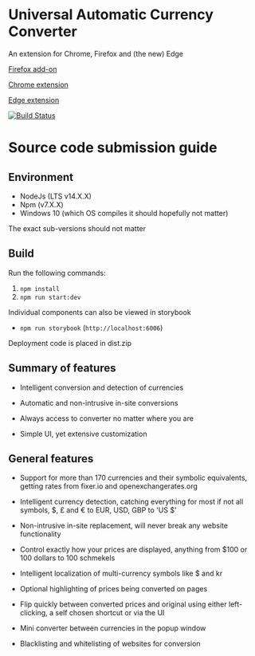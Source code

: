 # Universal Automatic Currency Converter

An extension for Chrome, Firefox and (the new) Edge

[Firefox add-on](https://addons.mozilla.org/en-US/firefox/addon/ua-currency-converter/)

[Chrome extension](https://chrome.google.com/webstore/detail/universal-automatic-curre/hbjagjepkeogombomfeefdmjnclgojli)

[Edge extension](https://microsoftedge.microsoft.com/addons/detail/universal-automatic-curre/aeejpkkbcpndcbnmhifkdeabgjafghfn)

[![Build Status](https://travis-ci.com/Baizey/UniversalAutomaticCurrencyConverter.svg?branch=deployed-v3)](https://travis-ci.com/Baizey/UniversalAutomaticCurrencyConverter)

# Source code submission guide

## Environment

- NodeJs (LTS v14.X.X)
- Npm (v7.X.X)
- Windows 10 (which OS compiles it should hopefully not matter)

The exact sub-versions should not matter

## Build
Run the following commands: 
1. ```npm install```
1. ```npm run start:dev```

Individual components can also be viewed in storybook
- ```npm run storybook``` (```http://localhost:6006```)

Deployment code is placed in dist.zip

## Summary of features

- Intelligent conversion and detection of currencies

- Automatic and non-intrusive in-site conversions

- Always access to converter no matter where you are

- Simple UI, yet extensive customization

## General features

- Support for more than 170 currencies and their symbolic equivalents, getting rates from fixer.io and
  openexchangerates.org

- Intelligent currency detection, catching everything for most if not all symbols, $, £ and € to EUR, USD, GBP to 'US $'

- Non-intrusive in-site replacement, will never break any website functionality

- Control exactly how your prices are displayed, anything from $100 or 100 dollars to 100 schmekels

- Intelligent localization of multi-currency symbols like $ and kr

- Optional highlighting of prices being converted on pages

- Flip quickly between converted prices and original using either left-clicking, a self chosen shortcut or via the UI

- Mini converter between currencies in the popup window

- Blacklisting and whitelisting of websites for conversion
